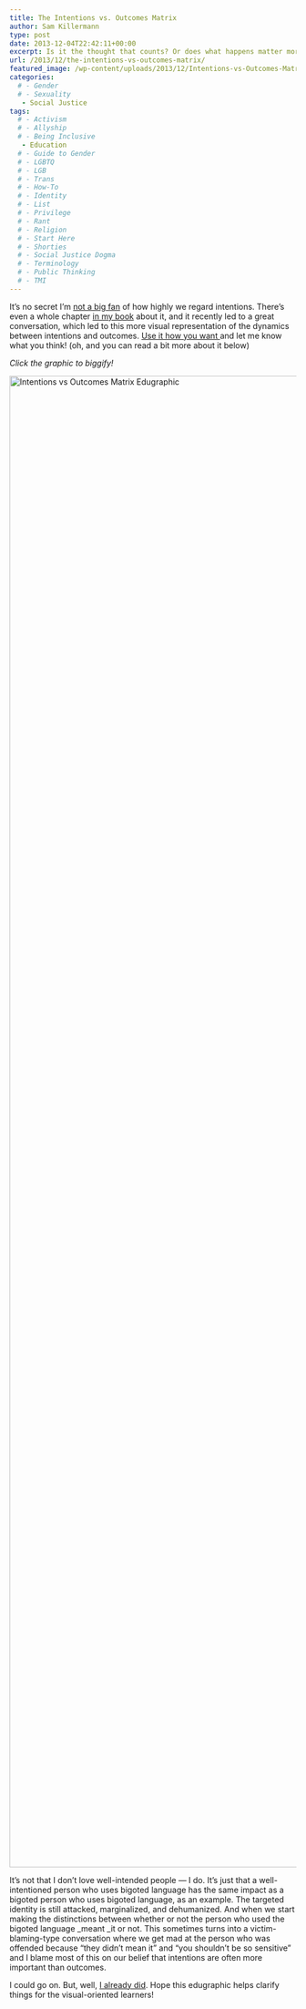 ```yaml
---
title: The Intentions vs. Outcomes Matrix
author: Sam Killermann
type: post
date: 2013-12-04T22:42:11+00:00
excerpt: Is it the thought that counts? Or does what happens matter more? Enjoy this visual exploration of those conflicting ideas.
url: /2013/12/the-intentions-vs-outcomes-matrix/
featured_image: /wp-content/uploads/2013/12/Intentions-vs-Outcomes-Matrix-Edugraphic-THUMB.png
categories: 
  # - Gender
  # - Sexuality
   - Social Justice
tags:
  # - Activism
  # - Allyship
  # - Being Inclusive
   - Education
  # - Guide to Gender
  # - LGBTQ
  # - LGB
  # - Trans
  # - How-To
  # - Identity
  # - List
  # - Privilege
  # - Rant
  # - Religion
  # - Start Here
  # - Shorties
  # - Social Justice Dogma
  # - Terminology
  # - Public Thinking
  # - TMI
---
```

It&#8217;s no secret I&#8217;m [not a big fan][1] of how highly we regard intentions. There&#8217;s even a whole chapter <a title="A Guide to Gender" href="http://guidetogender.com" target="_blank">in my book</a> about it, and it recently led to a great conversation, which led to this more visual representation of the dynamics between intentions and outcomes. <a title="Announcement: I’m Uncopyrighting Everything I’ve Published Here" href="/2013/11/uncopyright/" target="_blank">Use it how you want </a>and let me know what you think! (oh, and you can read a bit more about it below)

_Click the graphic to biggify!_

[<img class="alignnone size-full wp-image-2314 lazy-load" data-src="/wp-content/uploads/2013/12/Intentions-vs-Outcomes-Matrix-Edugraphic-1100.jpg" alt="Intentions vs Outcomes Matrix Edugraphic" width="1100" height="2618" data-srcset="/wp-content/uploads/2013/12/Intentions-vs-Outcomes-Matrix-Edugraphic-1100.jpg 1100w, /wp-content/uploads/2013/12/Intentions-vs-Outcomes-Matrix-Edugraphic-1100-126x300.jpg 126w, /wp-content/uploads/2013/12/Intentions-vs-Outcomes-Matrix-Edugraphic-1100-430x1024.jpg 430w" sizes="(max-width: 1100px) 100vw, 1100px" />][2]

It&#8217;s not that I don&#8217;t love well-intended people &#8212; I do. It&#8217;s just that a well-intentioned person who uses bigoted language has the same impact as a bigoted person who uses bigoted language, as an example. The targeted identity is still attacked, marginalized, and dehumanized. And when we start making the distinctions between whether or not the person who used the bigoted language _meant _it or not. This sometimes turns into a victim-blaming-type conversation where we get mad at the person who was offended because &#8220;they didn&#8217;t mean it&#8221; and &#8220;you shouldn&#8217;t be so sensitive&#8221; and I blame most of this on our belief that intentions are often more important than outcomes.

I could go on. But, well, <a title="Why your intentions don’t really matter, but outcomes do" href="/2012/04/why-your-intentions-dont-matter-victim-blaming-and-political-correctness/" target="_blank">I already did</a>. Hope this edugraphic helps clarify things for the visual-oriented learners!

 [1]: /2012/04/why-your-intentions-dont-matter-victim-blaming-and-political-correctness/ "Why your intentions don’t really matter, but outcomes do"
 [2]: /wp-content/uploads/2013/12/Intentions-vs-Outcomes-Matrix-Edugraphic-1100.jpg